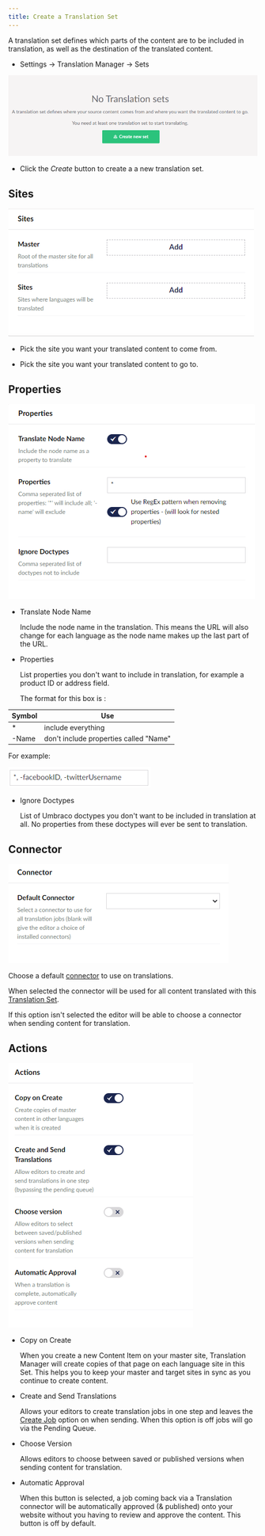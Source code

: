 ```yaml
---
title: Create a Translation Set
---
```


A translation set defines which parts of the content are to be included in translation, as well as the destination of the translated content. 

- Settings -> Translation Manager -> Sets 

![Create set button](createSet.png)

- Click the *Create* button to create a a new translation set.

## Sites 
![Translation set options](translationsets.png)
- Pick the site you want your translated content to come from.

- Pick the site you want your translated content to go to.

## Properties 
![Properties options](properties.png)
- Translate Node Name

    Include the node name in the translation. This means the URL will also change for each language as the node name makes up the last part of the URL.

- Properties 

    List properties you don't want to include in translation, for example a product ID or address field. 

    The format for this box is : 

Symbol | Use
-------|---
\*     | include everything
-Name  | don't include properties called "Name"

 For example:

 ![Example](notwitter.png)

 

- Ignore Doctypes

   List of Umbraco doctypes you don't want to be included in translation at all. No properties from these doctypes will ever be sent to translation.


## Connector
 ![Connector options](defaultconnector.png)

   Choose a default [connector](../reference/fundementals/connector) to use on translations. 
   
   When selected the connector will be used for all content translated with this [Translation Set](../reference/fundementals/set).
   
   If this option isn't selected the editor will be able to choose a connector when sending content for translation.

## Actions 
 ![Actions options](actionsbox.png)
    
- Copy on Create 
  
    When you create a new Content Item on your master site, Translation Manager will create copies of that page on each language site in this Set. This helps you to keep your master and target sites in sync as you continue to create content. 

- Create and Send Translations 

    Allows your editors to create translation jobs in one step and leaves the [Create Job](send) option on when sending. When this option is off jobs will go via the Pending Queue.

- Choose Version

    Allows editors to choose between saved or published versions when sending content for translation.

- Automatic Approval

    When this button is selected, a job coming back via a Translation connector will be automatically approved (& published) onto your website without you having to review and approve the content. This button is off by default.
